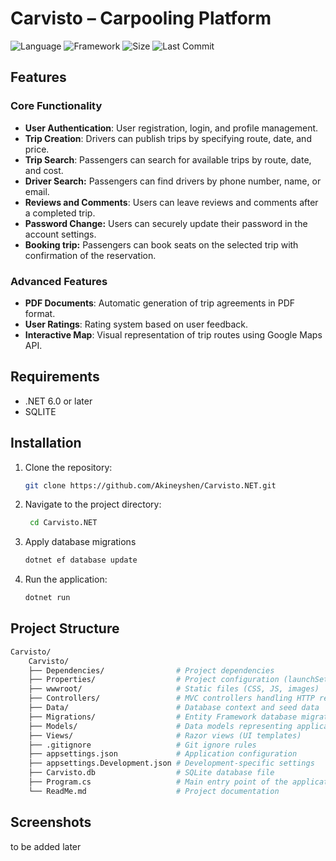 # Carvisto – Carpooling Platform
![Language](https://img.shields.io/badge/Language-C%23-brightgreen?style=for-the-badge&logo=sharp&logoColor=813787&color=813787&labelColor=FCFCFC)
![Framework](https://img.shields.io/badge/Framework-.NET-brightgreen?style=for-the-badge&logo=dotnet&logoColor=813787&color=813787&labelColor=FCFCFC)
![Size](https://img.shields.io/github/repo-size/Akineyshen/Carvisto.NET?label=Size&style=for-the-badge&color=813787&labelColor=FCFCFC)
![Last Commit](https://img.shields.io/github/last-commit/Akineyshen/Carvisto.NET?label=Last%20Commit&style=for-the-badge&color=813787&labelColor=FCFCFC)

## Features
### Core Functionality
- **User Authentication**: User registration, login, and profile management.
- **Trip Creation**: Drivers can publish trips by specifying route, date, and price.
- **Trip Search**: Passengers can search for available trips by route, date, and cost.
- **Driver Search:** Passengers can find drivers by phone number, name, or email.
- **Reviews and Comments**: Users can leave reviews and comments after a completed trip.
- **Password Change:** Users can securely update their password in the account settings.
- **Booking trip:** Passengers can book seats on the selected trip with confirmation of the reservation.

### Advanced Features
- **PDF Documents**: Automatic generation of trip agreements in PDF format.
- **User Ratings**: Rating system based on user feedback.
- **Interactive Map**: Visual representation of trip routes using Google Maps API.

## Requirements
- .NET 6.0 or later
- SQLITE

## Installation
1. Clone the repository:
   ```bash
   git clone https://github.com/Akineyshen/Carvisto.NET.git
   ```
2. Navigate to the project directory:
   ```bash
    cd Carvisto.NET
    ```
3. Apply database migrations
    ```bash
    dotnet ef database update
    ```
4. Run the application:
   ```bash
   dotnet run
   ```

## Project Structure
```bash
Carvisto/
    Carvisto/
    ├── Dependencies/                # Project dependencies
    ├── Properties/                  # Project configuration (launchSettings.json)
    ├── wwwroot/                     # Static files (CSS, JS, images)
    ├── Controllers/                 # MVC controllers handling HTTP requests
    ├── Data/                        # Database context and seed data
    ├── Migrations/                  # Entity Framework database migrations
    ├── Models/                      # Data models representing application entities
    ├── Views/                       # Razor views (UI templates)
    ├── .gitignore                   # Git ignore rules
    ├── appsettings.json             # Application configuration
    ├── appsettings.Development.json # Development-specific settings
    ├── Carvisto.db                  # SQLite database file
    ├── Program.cs                   # Main entry point of the application
    └── ReadMe.md                    # Project documentation
```

## Screenshots

to be added later
